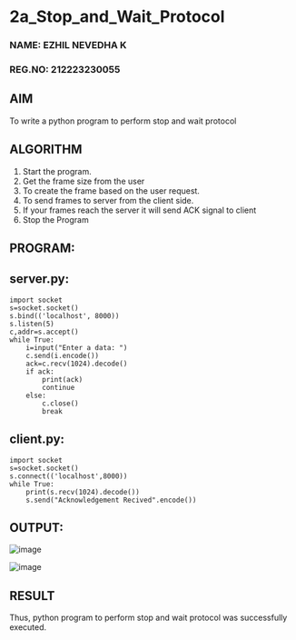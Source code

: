 # 2a_Stop_and_Wait_Protocol
### NAME: EZHIL NEVEDHA K
### REG.NO: 212223230055
## AIM 
To write a python program to perform stop and wait protocol
## ALGORITHM
1. Start the program.
2. Get the frame size from the user
3. To create the frame based on the user request.
4. To send frames to server from the client side.
5. If your frames reach the server it will send ACK signal to client
6. Stop the Program
## PROGRAM:
## server.py:
```
import socket
s=socket.socket()
s.bind(('localhost', 8000))
s.listen(5)
c,addr=s.accept()
while True:
    i=input("Enter a data: ")
    c.send(i.encode())
    ack=c.recv(1024).decode()
    if ack:
        print(ack)
        continue
    else:
        c.close()   
        break
```
## client.py:
```
import socket
s=socket.socket()
s.connect(('localhost',8000))
while True:
    print(s.recv(1024).decode())
    s.send("Acknowledgement Recived".encode())
```
## OUTPUT:
![image](https://github.com/user-attachments/assets/01941143-b1d8-4f26-91e9-6021b7afbcbc)

![image](https://github.com/user-attachments/assets/e2a590de-6e17-49a5-88fe-94900608cfab)

## RESULT
Thus, python program to perform stop and wait protocol was successfully executed.
